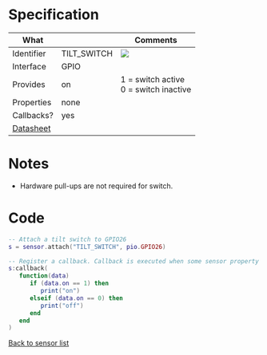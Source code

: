 # Specification

| What         |             | Comments                   |
|--------------|-------------|----------------------------|
| Identifier   | TILT_SWITCH | ![](http://git.whitecatboard.org/sw520d.png) |
| Interface    | GPIO        |                            |
| Provides     | on          | 1 = switch active<br/>0 = switch inactive |
| Properties   | none        |                            |
| Callbacks?   | yes         |                            |
| [Datasheet](http://funduino.de/DL/SW-520D.pdf)    |             |                            |

# Notes

* Hardware pull-ups are not required for switch.

# Code

```lua
-- Attach a tilt switch to GPIO26
s = sensor.attach("TILT_SWITCH", pio.GPIO26)

-- Register a callback. Callback is executed when some sensor property changes.
s:callback(
   function(data)
      if (data.on == 1) then
         print("on")
      elseif (data.on == 0) then
         print("off")
      end
   end
)
```

[Back to sensor list](./Sensor-module#supported-sensors)
